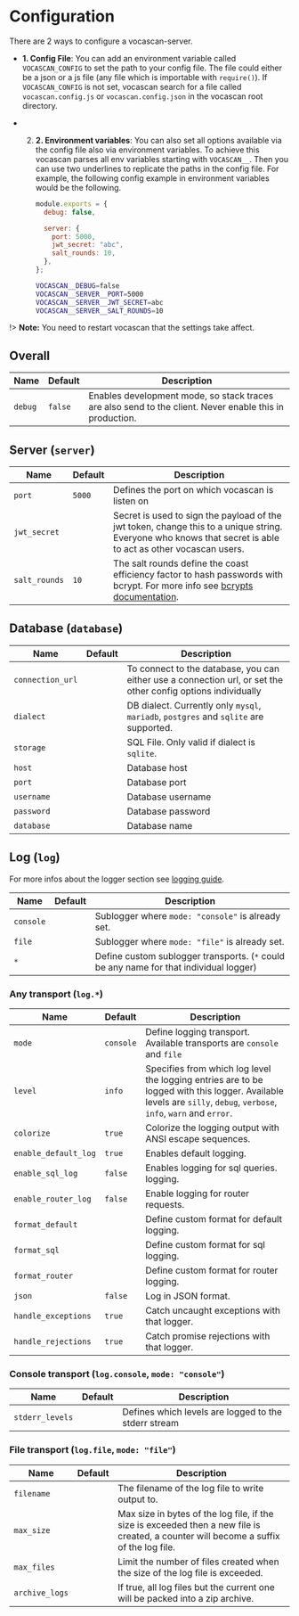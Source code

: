 # Configuration

There are 2 ways to configure a vocascan-server.

- **1. Config File**: You can add an environment variable called `VOCASCAN_CONFIG` to set the path to your config file.
  The file could either be a json or a js file (any file which is importable with `require()`). If `VOCASCAN_CONFIG` is
  not set, vocascan search for a file called `vocascan.config.js` or `vocascan.config.json` in the vocascan root
  directory.

- 2. **2. Environment variables**: You can also set all options available via the config file also via environment
     variables. To achieve this vocascan parses all env variables starting with `VOCASCAN__`. Then you can use two
     underlines to replicate the paths in the config file. For example, the following config example in environment
     variables would be the following.

     ```js
     module.exports = {
       debug: false,

       server: {
         port: 5000,
         jwt_secret: "abc",
         salt_rounds: 10,
       },
     };
     ```

     ```bash
     VOCASCAN__DEBUG=false
     VOCASCAN__SERVER__PORT=5000
     VOCASCAN__SERVER__JWT_SECRET=abc
     VOCASCAN__SERVER__SALT_ROUNDS=10
     ```

!> **Note:** You need to restart vocascan that the settings take affect.

## Overall

| Name    | Default | Description                                                                                             |
| ------- | ------- | ------------------------------------------------------------------------------------------------------- |
| `debug` | `false` | Enables development mode, so stack traces are also send to the client. Never enable this in production. |

## Server (`server`)

| Name          | Default | Description                                                                                                                                                                               |
| ------------- | ------- | ----------------------------------------------------------------------------------------------------------------------------------------------------------------------------------------- |
| `port`        | `5000`  | Defines the port on which vocascan is listen on                                                                                                                                           |
| `jwt_secret`  |         | Secret is used to sign the payload of the jwt token, change this to a unique string. Everyone who knows that secret is able to act as other vocascan users.                               |
| `salt_rounds` | `10`    | The salt rounds define the coast efficiency factor to hash passwords with bcrypt. For more info see [bcrypts documentation](https://github.com/kelektiv/node.bcrypt.js#a-note-on-rounds). |

## Database (`database`)

| Name             | Default | Description                                                                                                   |
| ---------------- | ------- | ------------------------------------------------------------------------------------------------------------- |
| `connection_url` |         | To connect to the database, you can either use a connection url, or set the other config options individually |
| `dialect`        |         | DB dialect. Currently only `mysql`, `mariadb`, `postgres` and `sqlite` are supported.                         |
| `storage`        |         | SQL File. Only valid if dialect is `sqlite`.                                                                  |
| `host`           |         | Database host                                                                                                 |
| `port`           |         | Database port                                                                                                 |
| `username`       |         | Database username                                                                                             |
| `password`       |         | Database password                                                                                             |
| `database`       |         | Database name                                                                                                 |

## Log (`log`)

For more infos about the logger section see [logging guide](vocascan-server/logging).

| Name      | Default | Description                                                                            |
| --------- | ------- | -------------------------------------------------------------------------------------- |
| `console` |         | Sublogger where `mode: "console"` is already set.                                      |
| `file`    |         | Sublogger where `mode: "file"` is already set.                                         |
| `*`       |         | Define custom sublogger transports. (`*` could be any name for that individual logger) |

### Any transport (`log.*`)

| Name                 | Default   | Description                                                                                                                                                         |
| -------------------- | --------- | ------------------------------------------------------------------------------------------------------------------------------------------------------------------- |
| `mode`               | `console` | Define logging transport. Available transports are `console` and `file`                                                                                             |
| `level`              | `info`    | Specifies from which log level the logging entries are to be logged with this logger. Available levels are `silly`, `debug`, `verbose`, `info`, `warn` and `error`. |
| `colorize`           | `true`    | Colorize the logging output with ANSI escape sequences.                                                                                                             |
| `enable_default_log` | `true`    | Enables default logging.                                                                                                                                            |
| `enable_sql_log`     | `false`   | Enables logging for sql queries. logging.                                                                                                                           |
| `enable_router_log`  | `false`   | Enable logging for router requests.                                                                                                                                 |
| `format_default`     |           | Define custom format for default logging.                                                                                                                           |
| `format_sql`         |           | Define custom format for sql logging.                                                                                                                               |
| `format_router`      |           | Define custom format for router logging.                                                                                                                            |
| `json`               | `false`   | Log in JSON format.                                                                                                                                                 |
| `handle_exceptions`  | `true`    | Catch uncaught exceptions with that logger.                                                                                                                         |
| `handle_rejections`  | `true`    | Catch promise rejections with that logger.                                                                                                                          |

### Console transport (`log.console`, `mode: "console"`)

| Name            | Default | Description                                          |
| --------------- | ------- | ---------------------------------------------------- |
| `stderr_levels` |         | Defines which levels are logged to the stderr stream |

### File transport (`log.file`, `mode: "file"`)

| Name           | Default | Description                                                                                                                            |
| -------------- | ------- | -------------------------------------------------------------------------------------------------------------------------------------- |
| `filename`     |         | The filename of the log file to write output to.                                                                                       |
| `max_size`     |         | Max size in bytes of the log file, if the size is exceeded then a new file is created, a counter will become a suffix of the log file. |
| `max_files`    |         | Limit the number of files created when the size of the log file is exceeded.                                                           |
| `archive_logs` |         | If true, all log files but the current one will be packed into a zip archive.                                                          |
